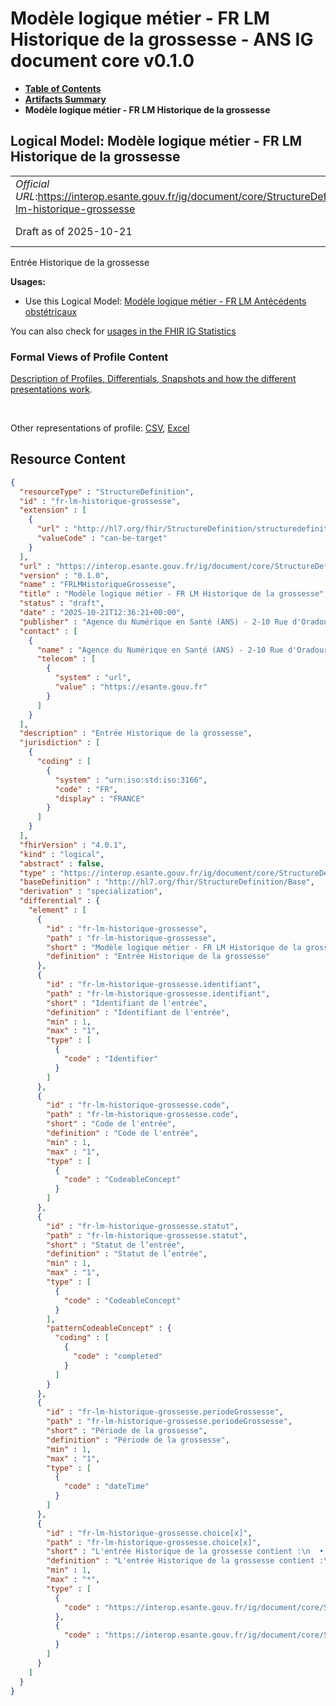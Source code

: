 # Modèle logique métier - FR LM Historique de la grossesse - ANS IG document core v0.1.0

* [**Table of Contents**](toc.md)
* [**Artifacts Summary**](artifacts.md)
* **Modèle logique métier - FR LM Historique de la grossesse**

## Logical Model: Modèle logique métier - FR LM Historique de la grossesse 

| | |
| :--- | :--- |
| *Official URL*:https://interop.esante.gouv.fr/ig/document/core/StructureDefinition/fr-lm-historique-grossesse | *Version*:0.1.0 |
| Draft as of 2025-10-21 | *Computable Name*:FRLMHistoriqueGrossesse |

 
Entrée Historique de la grossesse 

**Usages:**

* Use this Logical Model: [Modèle logique métier - FR LM Antécédents obstétricaux](StructureDefinition-fr-lm-historique-des-grossesses.md)

You can also check for [usages in the FHIR IG Statistics](https://packages2.fhir.org/xig/ans.document.fr.core|current/StructureDefinition/fr-lm-historique-grossesse)

### Formal Views of Profile Content

 [Description of Profiles, Differentials, Snapshots and how the different presentations work](http://build.fhir.org/ig/FHIR/ig-guidance/readingIgs.html#structure-definitions). 

 

Other representations of profile: [CSV](StructureDefinition-fr-lm-historique-grossesse.csv), [Excel](StructureDefinition-fr-lm-historique-grossesse.xlsx) 



## Resource Content

```json
{
  "resourceType" : "StructureDefinition",
  "id" : "fr-lm-historique-grossesse",
  "extension" : [
    {
      "url" : "http://hl7.org/fhir/StructureDefinition/structuredefinition-type-characteristics",
      "valueCode" : "can-be-target"
    }
  ],
  "url" : "https://interop.esante.gouv.fr/ig/document/core/StructureDefinition/fr-lm-historique-grossesse",
  "version" : "0.1.0",
  "name" : "FRLMHistoriqueGrossesse",
  "title" : "Modèle logique métier - FR LM Historique de la grossesse",
  "status" : "draft",
  "date" : "2025-10-21T12:36:21+00:00",
  "publisher" : "Agence du Numérique en Santé (ANS) - 2-10 Rue d'Oradour-sur-Glane, 75015 Paris",
  "contact" : [
    {
      "name" : "Agence du Numérique en Santé (ANS) - 2-10 Rue d'Oradour-sur-Glane, 75015 Paris",
      "telecom" : [
        {
          "system" : "url",
          "value" : "https://esante.gouv.fr"
        }
      ]
    }
  ],
  "description" : "Entrée Historique de la grossesse",
  "jurisdiction" : [
    {
      "coding" : [
        {
          "system" : "urn:iso:std:iso:3166",
          "code" : "FR",
          "display" : "FRANCE"
        }
      ]
    }
  ],
  "fhirVersion" : "4.0.1",
  "kind" : "logical",
  "abstract" : false,
  "type" : "https://interop.esante.gouv.fr/ig/document/core/StructureDefinition/fr-lm-historique-grossesse",
  "baseDefinition" : "http://hl7.org/fhir/StructureDefinition/Base",
  "derivation" : "specialization",
  "differential" : {
    "element" : [
      {
        "id" : "fr-lm-historique-grossesse",
        "path" : "fr-lm-historique-grossesse",
        "short" : "Modèle logique métier - FR LM Historique de la grossesse",
        "definition" : "Entrée Historique de la grossesse"
      },
      {
        "id" : "fr-lm-historique-grossesse.identifiant",
        "path" : "fr-lm-historique-grossesse.identifiant",
        "short" : "Identifiant de l'entrée",
        "definition" : "Identifiant de l'entrée",
        "min" : 1,
        "max" : "1",
        "type" : [
          {
            "code" : "Identifier"
          }
        ]
      },
      {
        "id" : "fr-lm-historique-grossesse.code",
        "path" : "fr-lm-historique-grossesse.code",
        "short" : "Code de l'entrée",
        "definition" : "Code de l'entrée",
        "min" : 1,
        "max" : "1",
        "type" : [
          {
            "code" : "CodeableConcept"
          }
        ]
      },
      {
        "id" : "fr-lm-historique-grossesse.statut",
        "path" : "fr-lm-historique-grossesse.statut",
        "short" : "Statut de l’entrée",
        "definition" : "Statut de l’entrée",
        "min" : 1,
        "max" : "1",
        "type" : [
          {
            "code" : "CodeableConcept"
          }
        ],
        "patternCodeableConcept" : {
          "coding" : [
            {
              "code" : "completed"
            }
          ]
        }
      },
      {
        "id" : "fr-lm-historique-grossesse.periodeGrossesse",
        "path" : "fr-lm-historique-grossesse.periodeGrossesse",
        "short" : "Période de la grossesse",
        "definition" : "Période de la grossesse",
        "min" : 1,
        "max" : "1",
        "type" : [
          {
            "code" : "dateTime"
          }
        ]
      },
      {
        "id" : "fr-lm-historique-grossesse.choice[x]",
        "path" : "fr-lm-historique-grossesse.choice[x]",
        "short" : "L'entrée Historique de la grossesse contient :\n  • soit les informations relatives à une naissance (une ou plusieurs entrée FR-Naissance),  \n  • soit les informations relatives à la grossesse  (une ou plusieurs entrée FR-Observation-sur-la-grossesse)",
        "definition" : "L'entrée Historique de la grossesse contient :\n  • soit les informations relatives à une naissance (une ou plusieurs entrée FR-Naissance),  \n  • soit les informations relatives à la grossesse  (une ou plusieurs entrée FR-Observation-sur-la-grossesse)",
        "min" : 1,
        "max" : "*",
        "type" : [
          {
            "code" : "https://interop.esante.gouv.fr/ig/document/core/StructureDefinition/fr-lm-naissance"
          },
          {
            "code" : "https://interop.esante.gouv.fr/ig/document/core/StructureDefinition/fr-lm-observation-grossesse"
          }
        ]
      }
    ]
  }
}

```
